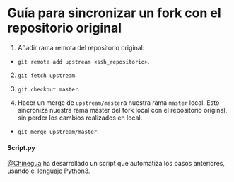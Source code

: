 # Guía para sincronizar un fork con el repositorio original

1. Añadir rama remota del repositorio original:

  * `git remote add upstream <ssh_repositorio>`.

2. `git fetch upstream`.

3. `git checkout master`.

4. Hacer un merge de `upstream/master`a nuestra rama `master` local. Esto sincroniza nuestra rama master del fork local con el repositorio original, sin perder los cambios realizados en local.

  * `git merge upstream/master`.

#### Script.py
[@Chinegua](https://github.com/Chinegua) ha desarrollado un script que automatiza los pasos anteriores, usando el lenguaje Python3.
